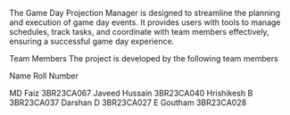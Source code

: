 The Game Day Projection Manager is designed to streamline the planning and execution of game day events. It provides users with tools to manage schedules, track tasks, and coordinate with team members effectively, ensuring a successful game day experience.

Team Members The project is developed by the following team members

Name			           Roll Number

MD Faiz	              3BR23CA067
Javeed Hussain  	    3BR23CA040
Hrishikesh B	        3BR23CA037
Darshan D		          3BR23CA027
E Goutham		          3BR23CA028
